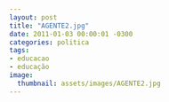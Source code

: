 ```yaml
---
layout: post
title: "AGENTE2.jpg"
date: 2011-01-03 00:00:01 -0300
categories: politica
tags:
- educacao
- educação
image: 
  thumbnail: assets/images/AGENTE2.jpg
---
```

